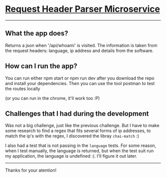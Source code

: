 # [Request Header Parser Microservice](https://www.freecodecamp.org/learn/apis-and-microservices/apis-and-microservices-projects/request-header-parser-microservice)

---

## What the app does?

Returns a json when '/api/whoami' is visited. The information is taken from the request headers: language, ip address and details from the software.

## How can I run the app?

You can run either npm start or npm run dev after you download the repo and install your dependencies. Then you can use the tool postman to test the routes locally

(or you can run in the chrome, it'll work too :P)

## Challenges that I had during the development

Was not a big challenge, just like the previous challenge. But I have to make some research to find a regex that fits several forms of ip addresses, to match the ip's with the regex, I discovered the libray `chai-match` :)

I also had a test that is not passing in the `language` tests. For some reason, when I test manually, the language is returned, but when the test suit run my application, the language is undefined :(. I'll figure it out later.

---

Thanks for your atention!
